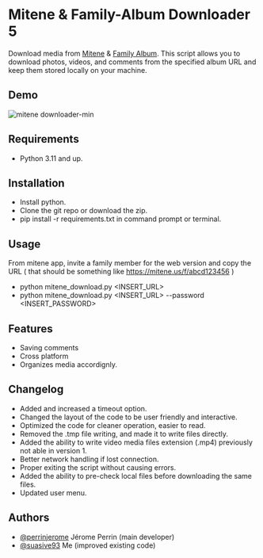 
# Mitene & Family-Album Downloader 5

Download media from [Mitene](https://mitene.us/) & [Family Album](https://family-album.com/). This script allows you to download photos, videos, and comments from the specified album URL and keep them stored locally on your machine.


## Demo


![mitene downloader-min](https://github.com/suasive93/mitene_download_2/assets/20932109/b280a991-3a8b-447b-aa3e-1ae0ab5aa71e)
## Requirements
- Python 3.11 and up.

## Installation

- Install python.
- Clone the git repo or download the zip.
- pip install -r requirements.txt in command prompt or terminal.
    
## Usage

From mitene app, invite a family member for the web version and copy the URL 
( that should be something like https://mitene.us/f/abcd123456 )
- python mitene_download.py <INSERT_URL>
- python mitene_download.py <INSERT_URL> --password <INSERT_PASSWORD>



## Features

- Saving comments
- Cross platform
- Organizes media accordignly.


## Changelog

- Added and increased a timeout option.
- Changed the layout of the code to be user friendly and interactive. 
- Optimized the code for cleaner operation, easier to read.
- Removed the .tmp file writing, and made it to write files directly. 
- Added the ability to write video media files extension (.mp4) previously not able in version 1.
- Better network handling if lost connection.
- Proper exiting the script without causing errors.
- Added the ability to pre-check local files before downloading the same files.
- Updated user menu.  


## Authors

- [@perrinjerome](https://github.com/perrinjerome) Jérome Perrin (main developer)
- [@suasive93](https://github.com/suasive93) Me (improved existing code)


